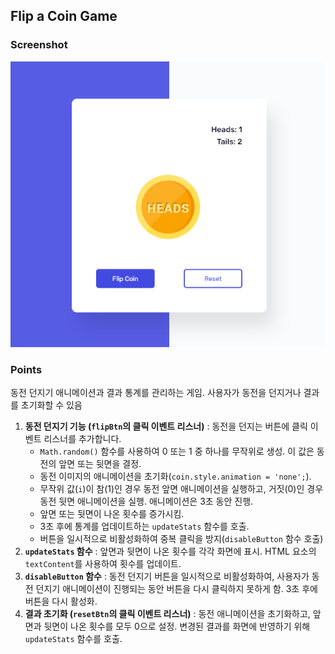 ## Flip a Coin Game

### Screenshot

![screenshot](screenshot.png)

### Points

동전 던지기 애니메이션과 결과 통계를 관리하는 게임. 사용자가 동전을 던지거나 결과를 초기화할 수 있음

1. **동전 던지기 기능 (`flipBtn`의 클릭 이벤트 리스너)** : 동전을 던지는 버튼에 클릭 이벤트 리스너를 추가합니다.
   - `Math.random()` 함수를 사용하여 0 또는 1 중 하나를 무작위로 생성. 이 값은 동전의 앞면 또는 뒷면을 결정.
   - 동전 이미지의 애니메이션을 초기화(`coin.style.animation = 'none';`).
   - 무작위 값(`i`)이 참(1)인 경우 동전 앞면 애니메이션을 실행하고, 거짓(0)인 경우 동전 뒷면 애니메이션을 실행. 애니메이션은 3초 동안 진행.
   - 앞면 또는 뒷면이 나온 횟수를 증가시킴.
   - 3초 후에 통계를 업데이트하는 `updateStats` 함수를 호출.
   - 버튼을 일시적으로 비활성화하여 중복 클릭을 방지(`disableButton` 함수 호출)
2. **`updateStats` 함수** : 앞면과 뒷면이 나온 횟수를 각각 화면에 표시. HTML 요소의 `textContent`를 사용하여 횟수를 업데이트.
3. **`disableButton` 함수** : 동전 던지기 버튼을 일시적으로 비활성화하여, 사용자가 동전 던지기 애니메이션이 진행되는 동안 버튼을 다시 클릭하지 못하게 함. 3초 후에 버튼을 다시 활성화.
4. **결과 초기화 (`resetBtn`의 클릭 이벤트 리스너)** : 동전 애니메이션을 초기화하고, 앞면과 뒷면이 나온 횟수를 모두 0으로 설정. 변경된 결과를 화면에 반영하기 위해 `updateStats` 함수를 호출.
